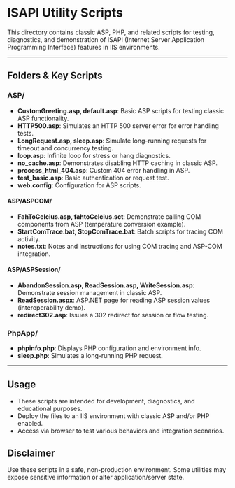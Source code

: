 # ISAPI Utility Scripts

This directory contains classic ASP, PHP, and related scripts for testing, diagnostics, and demonstration of ISAPI (Internet Server Application Programming Interface) features in IIS environments.

---

## Folders & Key Scripts

### ASP/
- **CustomGreeting.asp, default.asp**: Basic ASP scripts for testing classic ASP functionality.
- **HTTP500.asp**: Simulates an HTTP 500 server error for error handling tests.
- **LongRequest.asp, sleep.asp**: Simulate long-running requests for timeout and concurrency testing.
- **loop.asp**: Infinite loop for stress or hang diagnostics.
- **no_cache.asp**: Demonstrates disabling HTTP caching in classic ASP.
- **process_html_404.asp**: Custom 404 error handling in ASP.
- **test_basic.asp**: Basic authentication or request test.
- **web.config**: Configuration for ASP scripts.

#### ASP/ASPCOM/
- **FahToCelcius.asp, fahtoCelcius.sct**: Demonstrate calling COM components from ASP (temperature conversion example).
- **StartComTrace.bat, StopComTrace.bat**: Batch scripts for tracing COM activity.
- **notes.txt**: Notes and instructions for using COM tracing and ASP-COM integration.

#### ASP/ASPSession/
- **AbandonSession.asp, ReadSession.asp, WriteSession.asp**: Demonstrate session management in classic ASP.
- **ReadSession.aspx**: ASP.NET page for reading ASP session values (interoperability demo).
- **redirect302.asp**: Issues a 302 redirect for session or flow testing.

### PhpApp/
- **phpinfo.php**: Displays PHP configuration and environment info.
- **sleep.php**: Simulates a long-running PHP request.

---

## Usage
- These scripts are intended for development, diagnostics, and educational purposes.
- Deploy the files to an IIS environment with classic ASP and/or PHP enabled.
- Access via browser to test various behaviors and integration scenarios.

## Disclaimer
Use these scripts in a safe, non-production environment. Some utilities may expose sensitive information or alter application/server state.
